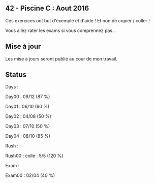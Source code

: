 ## 42 - Piscine C : Aout 2016

<p>Ces exercices ont but d'exemple et d'aide ! Et non de copier / coller !

Vous allez rater les exams si vous comprennez pas..</p>


## Mise à jour

Les mise à jours seront publié au cour de mon travail.


## Status

Days :

Day00 : 09/12 (87 %)

Day01 : 06/10 (60 %)

Day02 : 04/08 (50 %)

Day03 : 07/10 (50 %)

Day04 : 08/10 (85 %)

Rush :

Rush00 : colle : 5/5 (120 %)

Exam :

Exam00 : 02/04 (40 %)
